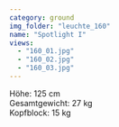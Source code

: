```yaml
---
category: ground
img_folder: "leuchte_160"
name: "Spotlight I"
views:
  - "160_01.jpg"
  - "160_02.jpg"
  - "160_03.jpg"
---
```


Höhe: 125 cm<br/>Gesamtgewicht: 27 kg<br/>Kopfblock: 15 kg<br/>

